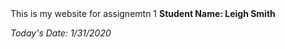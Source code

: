 <head>This is my website for assignemtn 1</head>
<b> Student Name: Leigh Smith</b>
<p></p>
<i> Today's Date: 1/31/2020 </i>

